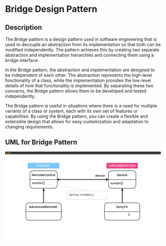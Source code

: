 # Bridge Design Pattern

## Description

The Bridge pattern is a design pattern used in software engineering that is used to decouple an abstraction from its implementation so that both can be modified independently. The pattern achieves this by creating two separate abstraction and implementation hierarchies and connecting them using a bridge interface.

In the Bridge pattern, the abstraction and implementation are designed to be independent of each other. The abstraction represents the high-level functionality of a class, while the implementation provides the low-level details of how that functionality is implemented. By separating these two concerns, the Bridge pattern allows them to be developed and tested independently.

The Bridge pattern is useful in situations where there is a need for multiple variants of a class or system, each with its own set of features or capabilities. By using the Bridge pattern, you can create a flexible and extensible design that allows for easy customization and adaptation to changing requirements.

## UML for Bridge Pattern

<div style="width: 100%; display: flex; justify-content: center; align-items: center; border-radius: 15px; gap: 15px; ">
<img src="./bridge-pattern.png" alt="UML for Bridge Pattern" />
</div>
